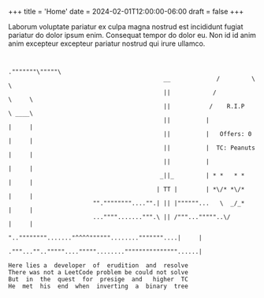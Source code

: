 +++
title = 'Home'
date = 2024-02-01T12:00:00-06:00
draft = false
+++

Laborum voluptate pariatur ex culpa magna nostrud est incididunt fugiat
pariatur do dolor ipsum enim. Consequat tempor do dolor eu. Non id id anim anim
excepteur excepteur pariatur nostrud qui irure ullamco.

```

                                                            ."""""""\"""""\
                                            __             /         \     \
                                            ||            /           \     \
                                            ||           /    R.I.P    \ ____\
                                            ||          |               |     |
                                            ||          |   Offers: 0   |     |
                                            ||          |  TC: Peanuts  |     |
                                            ||          |               |     |
                                           _||_         | * *   * *     |     |
                                          | TT |        | *\/* *\/*     |     |
                        "".""""""""...."".| || |""""""...   \  _/_*     |     |
                        ..."""".......""".\ || /"""..."""""..\/         |     |
                        "..""""""""......."^^^^""""""........"""""""....|     |
                        ."""..."".."""""...."""""........"""""""""""""""......|

Here lies a  developer  of  erudition  and  resolve
There was not a LeetCode problem be could not solve
But  in  the  quest  for  presige  and   higher  TC
He  met  his  end  when  inverting  a  binary  tree

```
